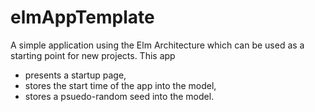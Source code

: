 # elmAppTemplate
A simple application using the Elm Architecture which can be used as a starting point for new projects. This app
* presents a startup page,
* stores the start time of the app into the model,
* stores a psuedo-random seed into the model.
